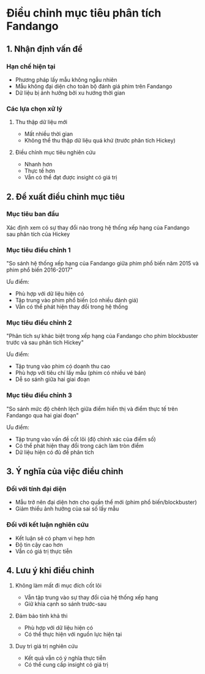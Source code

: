 # Điều chỉnh mục tiêu phân tích Fandango

## 1. Nhận định vấn đề

### Hạn chế hiện tại
- Phương pháp lấy mẫu không ngẫu nhiên
- Mẫu không đại diện cho toàn bộ đánh giá phim trên Fandango
- Dữ liệu bị ảnh hưởng bởi xu hướng thời gian

### Các lựa chọn xử lý
1. Thu thập dữ liệu mới
   - Mất nhiều thời gian
   - Không thể thu thập dữ liệu quá khứ (trước phân tích Hickey)

2. Điều chỉnh mục tiêu nghiên cứu
   - Nhanh hơn
   - Thực tế hơn
   - Vẫn có thể đạt được insight có giá trị

## 2. Đề xuất điều chỉnh mục tiêu

### Mục tiêu ban đầu
Xác định xem có sự thay đổi nào trong hệ thống xếp hạng của Fandango sau phân tích của Hickey

### Mục tiêu điều chỉnh 1
"So sánh hệ thống xếp hạng của Fandango giữa phim phổ biến năm 2015 và phim phổ biến 2016-2017"

Ưu điểm:
- Phù hợp với dữ liệu hiện có
- Tập trung vào phim phổ biến (có nhiều đánh giá)
- Vẫn có thể phát hiện thay đổi trong hệ thống

### Mục tiêu điều chỉnh 2
"Phân tích sự khác biệt trong xếp hạng của Fandango cho phim blockbuster trước và sau phân tích Hickey"

Ưu điểm:
- Tập trung vào phim có doanh thu cao
- Phù hợp với tiêu chí lấy mẫu (phim có nhiều vé bán)
- Dễ so sánh giữa hai giai đoạn

### Mục tiêu điều chỉnh 3
"So sánh mức độ chênh lệch giữa điểm hiển thị và điểm thực tế trên Fandango qua hai giai đoạn"

Ưu điểm:
- Tập trung vào vấn đề cốt lõi (độ chính xác của điểm số)
- Có thể phát hiện thay đổi trong cách làm tròn điểm
- Dữ liệu hiện có đủ để phân tích

## 3. Ý nghĩa của việc điều chỉnh

### Đối với tính đại diện
- Mẫu trở nên đại diện hơn cho quần thể mới (phim phổ biến/blockbuster)
- Giảm thiểu ảnh hưởng của sai số lấy mẫu

### Đối với kết luận nghiên cứu
- Kết luận sẽ có phạm vi hẹp hơn
- Độ tin cậy cao hơn
- Vẫn có giá trị thực tiễn

## 4. Lưu ý khi điều chỉnh

1. Không làm mất đi mục đích cốt lõi
   - Vẫn tập trung vào sự thay đổi của hệ thống xếp hạng
   - Giữ khía cạnh so sánh trước-sau

2. Đảm bảo tính khả thi
   - Phù hợp với dữ liệu hiện có
   - Có thể thực hiện với nguồn lực hiện tại

3. Duy trì giá trị nghiên cứu
   - Kết quả vẫn có ý nghĩa thực tiễn
   - Có thể cung cấp insight có giá trị